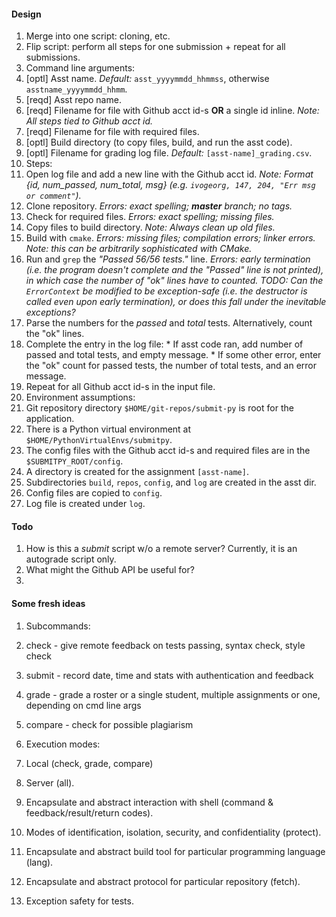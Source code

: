 #### Design

1. Merge into one script: cloning, etc.
2. Flip script: perform all steps for one submission + repeat for all submissions.
3. Command line arguments: 
  1. [optl] Asst name. _Default:_ `asst_yyyymmdd_hhmmss`, otherwise `asstname_yyyymmdd_hhmm`.
  2. [reqd] Asst repo name.
  3. [reqd] Filename for file with Github acct id-s **OR** a single id inline. _Note: All steps tied to Github acct id._
  4. [reqd] Filename for file with required files.
  5. [optl] Build directory (to copy files, build, and run the asst code).
  6. [optl] Filename for grading log file. _Default:_ `[asst-name]_grading.csv`.
4. Steps:
  1. Open log file and add a new line with the Github acct id. _Note: Format {id, num_passed, num_total, msg} (e.g. `ivogeorg, 147, 204, "Err msg or comment"`)._
  2. Clone repository. _Errors: exact spelling; **master** branch; no tags._ 
  3. Check for required files. _Errors: exact spelling; missing files._
  4. Copy files to build directory. _Note: Always clean up old files._
  5. Build with `cmake`. _Errors: missing files; compilation errors; linker errors._ _Note: this can be arbitrarily sophisticated with CMake._
  6. Run and `grep` the _"Passed 56/56 tests."_ line. _Errors: early termination (i.e. the program doesn't complete and the "Passed" line is not printed), in which case the number of "ok" lines have to counted._ _TODO: Can the `ErrorContext` be modified to be exception-safe (i.e. the destructor is called even upon early termination), or does this fall under the inevitable exceptions?_ 
  7. Parse the numbers for the _passed_ and _total_ tests. Alternatively, count the "ok" lines.
  8. Complete the entry in the log file: 
    * If asst code ran, add number of passed and total tests, and empty message.
    * If some other error, enter the "ok" count for passed tests, the number of total tests, and an error message.
5. Repeat for all Github acct id-s in the input file.
6. Environment assumptions:
  1. Git repository directory `$HOME/git-repos/submit-py` is root for the application.
  2. There is a Python virtual environment at `$HOME/PythonVirtualEnvs/submitpy`.
  3. The config files with the Github acct id-s and required files are in the `$SUBMITPY_ROOT/config`.
  4. A directory is created for the assignment `[asst-name]`.
  5. Subdirectories `build`, `repos`, `config`, and `log` are created in the asst dir.
  6. Config files are copied to `config`.
  7. Log file is created under `log`.

#### Todo

1. How is this a _submit_ script w/o a remote server? Currently, it is an autograde script only.
2. What might the Github API be useful for?
3. 

#### Some fresh ideas

1. Subcommands:

  1. check - give remote feedback on tests passing, syntax check, style check
  2. submit - record date, time and stats with authentication and feedback
  3. grade - grade a roster or a single student, multiple assignments or one, depending on cmd line args
  4. compare - check for possible plagiarism

2. Execution modes:

  1. Local (check, grade, compare)
  2. Server (all).

3. Encapsulate and abstract interaction with shell (command & feedback/result/return codes).

4. Modes of identification, isolation, security, and confidentiality (protect).

5. Encapsulate and abstract build tool for particular programming language (lang).

6. Encapsulate and abstract protocol for particular repository (fetch).

7. Exception safety for tests.

